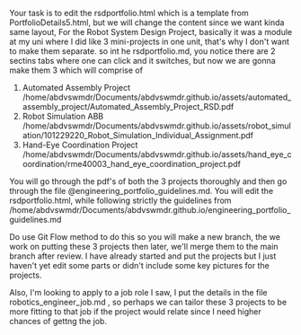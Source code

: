Your task is to edit the rsdportfolio.html which is a template from PortfolioDetails5.html, but we will change the content since we want kinda same layout, For the Robot System Design Project, basically it was a module at my uni where I did like 3 mini-projects in one unit, that's why I don't want to make them separate. so int he rsdportfolio.md, you notice there are 2 sectins tabs where one can click and it switches, but now we are gonna make them 3 which will comprise of 

1. Automated Assembly Project
/home/abdvswmdr/Documents/abdvswmdr.github.io/assets/automated_assembly_project/Automated_Assembly_Project_RSD.pdf
2. Robot Simulation ABB
/home/abdvswmdr/Documents/abdvswmdr.github.io/assets/robot_simulation/101229220_Robot_Simulation_Individual_Assignment.pdf
3. Hand-Eye Coordination Project
/home/abdvswmdr/Documents/abdvswmdr.github.io/assets/hand_eye_coordination/rme40003_hand_eye_coordination_project.pdf

You will go through the pdf's of both the 3 projects thoroughly and then go through the file @engineering_portfolio_guidelines.md. 
You will edit the rsdportfolio.html, while following strictly the guidelines from /home/abdvswmdr/Documents/abdvswmdr.github.io/engineering_portfolio_guidelines.md

Do use Git Flow method to do this so you will make a new branch, the we work on putting these 3 projects then later, we'll merge them to the main branch after review. I have already started and put the projects but I just haven't yet edit some parts or didn't include some key pictures for the projects. 

Also, I'm looking to apply to a job role I saw, I put the details in the file robotics_engineer_job.md , so perhaps we can tailor these 3 projects to be more fitting to that job if the project would relate since I need higher chances of gettng the job. 

